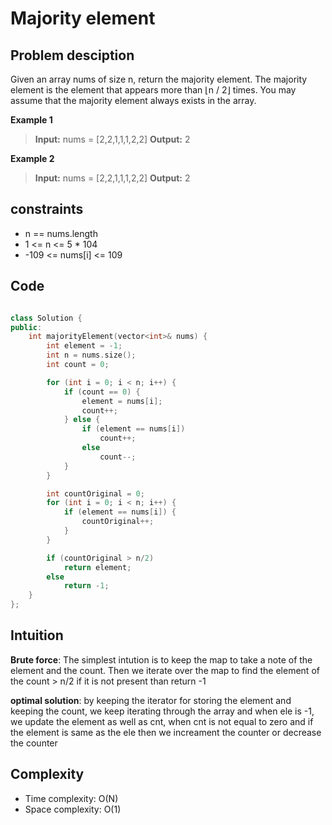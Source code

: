 # Majority element 

## Problem desciption 
Given an array nums of size n, return the majority element.
The majority element is the element that appears more than ⌊n / 2⌋ times. You may assume that the majority element always exists in the array.

**Example 1**
> **Input:** nums = [2,2,1,1,1,2,2]
> **Output:** 2


**Example 2**
> **Input:** nums = [2,2,1,1,1,2,2]
> **Output:** 2

## constraints
* n == nums.length
* 1 <= n <= 5 * 104
* -109 <= nums[i] <= 109

## Code
```cpp

class Solution {
public:
    int majorityElement(vector<int>& nums) {
        int element = -1;
        int n = nums.size();
        int count = 0;

        for (int i = 0; i < n; i++) {
            if (count == 0) {
                element = nums[i];
                count++;
            } else {
                if (element == nums[i])
                    count++;
                else
                    count--;
            }
        }

        int countOriginal = 0;
        for (int i = 0; i < n; i++) {
            if (element == nums[i]) {
                countOriginal++;
            }
        }

        if (countOriginal > n/2)
            return element;
        else
            return -1;
    }
};

```

## Intuition

__Brute force__:
The simplest intution is to keep the map to take a note of the element and the count.
Then we iterate over the map to find the element of the count > n/2 if it is not present than return -1

__optimal solution__:
by keeping the iterator for storing the element and keeping the count, we keep iterating through the array and when ele is -1, we update the element as well as cnt, when cnt is not equal to zero and if the element is same as the ele then we increament the counter or decrease the counter 


## Complexity
- Time complexity: O(N)
- Space complexity: O(1)

